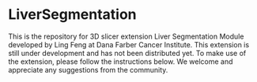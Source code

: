 # LiverSegmentation
This is the repository for 3D slicer extension Liver Segmentation Module developed by Ling Feng at Dana Farber Cancer Institute. This extension is still under development and has not been distributed yet. To make use of the extension, please follow the instructions below. We welcome and appreciate any suggestions from the community.
